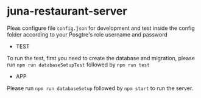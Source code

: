 # juna-restaurant-server


Pleas configure file `config.json` for development and test inside the config folder according to your Posgtre's role username and password

- TEST

To run the test, first you need to create the database and migration, please run `npm run databaseSetupTest` followed by `npm run test`

- APP

Please run `npm run databaseSetup` followed by `npm start` to run the server.